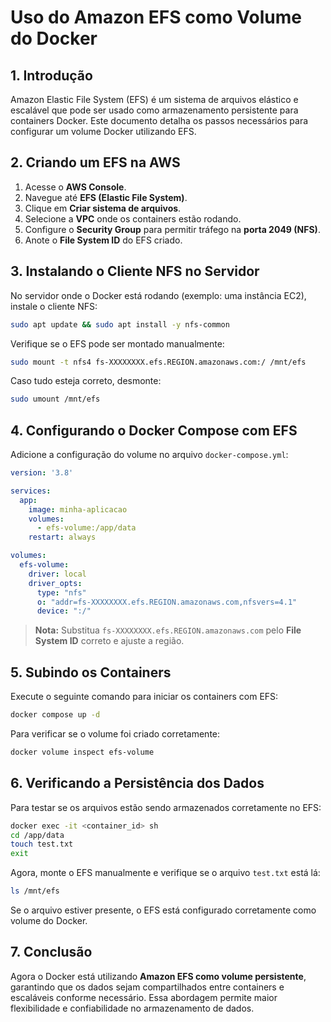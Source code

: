 # Uso do Amazon EFS como Volume do Docker

## 1. Introdução

Amazon Elastic File System (EFS) é um sistema de arquivos elástico e escalável que pode ser usado como armazenamento persistente para containers Docker. Este documento detalha os passos necessários para configurar um volume Docker utilizando EFS.

## 2. Criando um EFS na AWS

1. Acesse o **AWS Console**.
2. Navegue até **EFS (Elastic File System)**.
3. Clique em **Criar sistema de arquivos**.
4. Selecione a **VPC** onde os containers estão rodando.
5. Configure o **Security Group** para permitir tráfego na **porta 2049 (NFS)**.
6. Anote o **File System ID** do EFS criado.

## 3. Instalando o Cliente NFS no Servidor

No servidor onde o Docker está rodando (exemplo: uma instância EC2), instale o cliente NFS:

```sh
sudo apt update && sudo apt install -y nfs-common
```

Verifique se o EFS pode ser montado manualmente:

```sh
sudo mount -t nfs4 fs-XXXXXXXX.efs.REGION.amazonaws.com:/ /mnt/efs
```

Caso tudo esteja correto, desmonte:

```sh
sudo umount /mnt/efs
```

## 4. Configurando o Docker Compose com EFS

Adicione a configuração do volume no arquivo `docker-compose.yml`:

```yaml
version: '3.8'

services:
  app:
    image: minha-aplicacao
    volumes:
      - efs-volume:/app/data
    restart: always

volumes:
  efs-volume:
    driver: local
    driver_opts:
      type: "nfs"
      o: "addr=fs-XXXXXXXX.efs.REGION.amazonaws.com,nfsvers=4.1"
      device: ":/"
```

> **Nota:** Substitua `fs-XXXXXXXX.efs.REGION.amazonaws.com` pelo **File System ID** correto e ajuste a região.

## 5. Subindo os Containers

Execute o seguinte comando para iniciar os containers com EFS:

```sh
docker compose up -d
```

Para verificar se o volume foi criado corretamente:

```sh
docker volume inspect efs-volume
```

## 6. Verificando a Persistência dos Dados

Para testar se os arquivos estão sendo armazenados corretamente no EFS:

```sh
docker exec -it <container_id> sh
cd /app/data
touch test.txt
exit
```

Agora, monte o EFS manualmente e verifique se o arquivo `test.txt` está lá:

```sh
ls /mnt/efs
```

Se o arquivo estiver presente, o EFS está configurado corretamente como volume do Docker.

## 7. Conclusão

Agora o Docker está utilizando **Amazon EFS como volume persistente**, garantindo que os dados sejam compartilhados entre containers e escaláveis conforme necessário. Essa abordagem permite maior flexibilidade e confiabilidade no armazenamento de dados.
